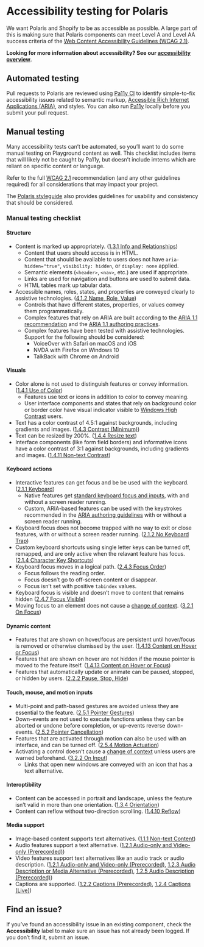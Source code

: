 # Accessibility testing for Polaris

We want Polaris and Shopify to be as accessible as possible. A large part of this is making sure that Polaris components can meet Level A and Level AA success criteria of the [Web Content Accessibility Guidelines (WCAG 2.1)](https://www.w3.org/TR/WCAG21/).

**Looking for more information about accessibility? See our [accessibility overview](Accessibility.md)**.

## Automated testing

Pull requests to Polaris are reviewed using [Pa11y CI](https://github.com/pa11y/pa11y-ci) to identify simple-to-fix accessibility issues related to semantic markup, [Accessible Rich Internet Applications (ARIA)](https://www.w3.org/TR/wai-aria-1.1/), and styles. You can also run [Pa11y](https://github.com/pa11y/pa11y) locally before you submit your pull request.

## Manual testing

Many accessibility tests can’t be automated, so you’ll want to do some manual testing on Playground content as well. This checklist includes items that will likely not be caught by Pa11y, but doesn’t include imtems which are reliant on specific content or language.

Refer to the full [WCAG 2.1](https://www.w3.org/TR/WCAG21/) recommendation (and any other guidelines required) for all considerations that may impact your project.

The [Polaris styleguide](https://polaris.shopify.com/) also provides guidelines for usability and consistency that should be considered.

### Manual testing checklist

#### Structure

- Content is marked up appropriately. ([1.3.1 Info and Relationships](https://www.w3.org/TR/WCAG21/#info-and-relationships))
  - Content that users should access is in HTML.
  - Content that should be available to users does not have `aria-hidden="true"`, `visibility: hidden`, or `display: none` applied.
  - Semantic elements (`<header>`, `<nav>`, etc.) are used if appropriate.
  - Links are used for navigation and buttons are used to submit data.
  - HTML tables mark up tabular data.
- Accessible names, roles, states, and properties are conveyed clearly to assistive technologies. ([4.1.2 Name, Role, Value](https://www.w3.org/TR/WCAG21/#name-role-value))
  - Controls that have different states, properties, or values convey them programmatically.
  - Complex features that rely on ARIA are built according to the [ARIA 1.1 recommendation](https://www.w3.org/TR/wai-aria-1.1/) and the [ARIA 1.1 authoring practices](https://www.w3.org/TR/wai-aria-practices-1.1/).
  - Complex features have been tested with assistive technologies. Support for the following should be considered:
    - VoiceOver with Safari on macOS and iOS
    - NVDA with Firefox on Windows 10
    - TalkBack with Chrome on Android

#### Visuals

- Color alone is not used to distinguish features or convey information. ([1.4.1 Use of Color](https://www.w3.org/TR/WCAG21/#use-of-color))
  - Features use text or icons in addition to color to convey meaning.
  - User interface components and states that rely on background color or border color have visual indicator visible to [Windows High Contrast](https://support.microsoft.com/en-us/help/13862/windows-use-high-contrast-mode) users.
- Text has a color contrast of 4.5:1 against backgrounds, including gradients and images. ([1.4.3 Contrast (Minimum)](https://www.w3.org/TR/WCAG21/#use-of-color))
- Text can be resized by 200%. ([1.4.4 Resize text](https://www.w3.org/TR/WCAG21/#resize-text))
- Interface components (like form field borders) and informative icons have a color contrast of 3:1 against backgrounds, including gradients and images. ([1.4.11 Non-text Contrast](https://www.w3.org/TR/WCAG21/#non-text-contrast))

#### Keyboard actions

- Interactive features can get focus and be be used with the keyboard. ([2.1.1 Keyboard](https://www.w3.org/TR/WCAG21/#keyboard))
  - Native features get [standard keyboard focus and inputs](https://webaim.org/techniques/keyboard/), with and without a screen reader running.
  - Custom, ARIA-based features can be used with the keystrokes recommended in the [ARIA authoring guidelines](https://www.w3.org/TR/wai-aria-practices-1.1/) with or without a screen reader running.
- Keyboard focus does not become trapped with no way to exit or close features, with or without a screen reader running. ([2.1.2 No Keyboard Trap](https://www.w3.org/TR/WCAG21/#no-keyboard-trap))
- Custom keyboard shortcuts using single letter keys can be turned off, remapped, and are only active when the relavant feature has focus. ([2.1.4 Character Key Shortcuts](https://www.w3.org/TR/WCAG21/#character-key-shortcuts))
- Keyboard focus moves in a logical path. ([2.4.3 Focus Order](https://www.w3.org/TR/WCAG21/#focus-order))
  - Focus follows the reading order.
  - Focus doesn’t go to off-screen content or disappear.
  - Focus isn’t set with positive `tabindex` values.
- Keyboard focus is visible and doesn’t move to content that remains hidden ([2.4.7 Focus Visible](https://www.w3.org/TR/WCAG21/#focus-visible))
- Moving focus to an element does not cause a [change of context](https://www.w3.org/TR/WCAG21/#dfn-change-of-context). ([3.2.1 On Focus](https://www.w3.org/TR/WCAG21/#on-focus))

#### Dynamic content

- Features that are shown on hover/focus are persistent until hover/focus is removed or otherwise dismissed by the user. ([1.4.13 Content on Hover or Focus](https://www.w3.org/TR/WCAG21/#content-on-hover-or-focus))
- Features that are shown on hover are not hidden if the mouse pointer is moved to the feature itself. ([1.4.13 Content on Hover or Focus](https://www.w3.org/TR/WCAG21/#content-on-hover-or-focus))
- Features that automatically update or animate can be paused, stopped, or hidden by users. ([2.2.2 Pause, Stop, Hide](https://www.w3.org/TR/WCAG21/#pause-stop-hide))

#### Touch, mouse, and motion inputs

- Multi-point and path-based gestures are avoided unless they are essential to the feature. ([2.5.1 Pointer Gestures](https://www.w3.org/TR/WCAG21/#pointer-gestures))
- Down-events are not used to execute functions unless they can be aborted or undone before completion, or up-events reverse down-events. ([2.5.2 Pointer Cancellation](https://www.w3.org/TR/WCAG21/#pointer-cancellation))
- Features that are activated through motion can also be used with an interface, and can be turned off. ([2.5.4 Motion Actuation](https://www.w3.org/TR/WCAG21/#motion-actuation))
- Activating a control doesn’t cause a [change of context](https://www.w3.org/TR/WCAG21/#dfn-change-of-context) unless users are warned beforehand. ([3.2.2 On Input](https://www.w3.org/TR/WCAG21/#on-input))
  - Links that open new windows are conveyed with an icon that has a text alternative.

#### Interoptibility

- Content can be accessed in portrait and landscape, unless the feature isn’t valid in more than one orientation. ([1.3.4 Orientation](https://www.w3.org/TR/WCAG21/#orientation))
- Content can reflow without two-direction scrolling. ([1.4.10 Reflow](https://www.w3.org/TR/WCAG21/#reflow))

#### Media support

- Image-based content supports text alternatives. ([1.1.1 Non-text Content](https://www.w3.org/TR/WCAG21/#non-text-content))
- Audio features support a text alternative. ([1.2.1 Audio-only and Video-only (Prerecorded)](https://www.w3.org/TR/WCAG21/#audio-only-and-video-only-prerecorded))
- Video features support text alternatives like an audio track or audio description. ([1.2.1 Audio-only and Video-only (Prerecorded)](https://www.w3.org/TR/WCAG21/#audio-only-and-video-only-prerecorded), [1.2.3 Audio Description or Media Alternative (Prerecorded)](https://www.w3.org/TR/WCAG21/#audio-description-or-media-alternative-prerecorded), [1.2.5 Audio Description (Prerecorded)](https://www.w3.org/TR/WCAG21/#audio-description-prerecorded))
- Captions are supported. ([1.2.2 Captions (Prerecorded)](https://www.w3.org/TR/WCAG21/#captions-prerecorded), [1.2.4 Captions (Live)](https://www.w3.org/TR/WCAG21/#captions-live))

## Find an issue?

If you’ve found an accessibility issue in an existing component, check the **Accessibility** label to make sure an issue has not already been logged. If you don’t find it, submit an issue.
